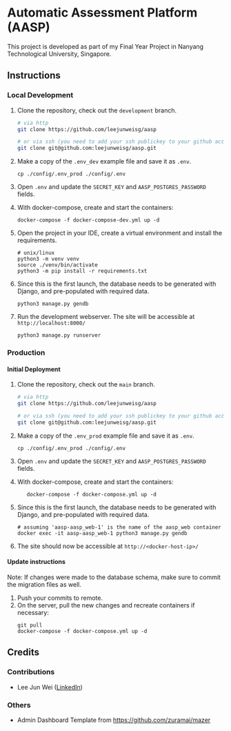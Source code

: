 # Automatic Assessment Platform (AASP)
This project is developed as part of my Final Year Project in Nanyang Technological University, Singapore.

## Instructions

### Local Development
1. Clone the repository, check out the `development` branch.
   ```bash
   # via http
   git clone https://github.com/leejunweisg/aasp
   
   # or via ssh (you need to add your ssh publickey to your github account)
   git clone git@github.com:leejunweisg/aasp.git
   ```

2. Make a copy of the `.env_dev` example file and save it as `.env`.
   ```shell
   cp ./config/.env_prod ./config/.env
   ```

3. Open `.env` and update the `SECRET_KEY` and `AASP_POSTGRES_PASSWORD` fields.

4. With docker-compose, create and start the containers:
   ```shell
   docker-compose -f docker-compose-dev.yml up -d
   ```
   
5. Open the project in your IDE, create a virtual environment and install the requirements.
   ```shell
   # unix/linux
   python3 -m venv venv
   source ./venv/bin/activate
   python3 -m pip install -r requirements.txt
   ```

6. Since this is the first launch, the database needs to be generated with Django, and pre-populated with required data.
   ```shell
   python3 manage.py gendb
   ```

7. Run the development webserver. The site will be accessible at `http://localhost:8000/`
   ```shell
   python3 manage.py runserver
   ```


### Production

#### Initial Deployment

1. Clone the repository, check out the `main` branch.
   ```bash
   # via http
   git clone https://github.com/leejunweisg/aasp
   
   # or via ssh (you need to add your ssh publickey to your github account)
   git clone git@github.com:leejunweisg/aasp.git
   ```

2. Make a copy of the `.env_prod` example file and save it as `.env`.
   ```shell
   cp ./config/.env_prod ./config/.env
   ```

3. Open `.env` and update the `SECRET_KEY` and `AASP_POSTGRES_PASSWORD` fields.

4. With docker-compose, create and start the containers:
   ```shell
      docker-compose -f docker-compose.yml up -d
   ```

5. Since this is the first launch, the database needs to be generated with Django, and pre-populated with required data.
   ```shell
   # assuming 'aasp-aasp_web-1' is the name of the aasp_web container
   docker exec -it aasp-aasp_web-1 python3 manage.py gendb
   ```

6. The site should now be accessible at `http://<docker-host-ip>/`

#### Update instructions
Note: If changes were made to the database schema, make sure to commit the migration files as well.

1. Push your commits to remote.
2. On the server, pull the new changes and recreate containers if necessary:
   ```shell
   git pull
   docker-compose -f docker-compose.yml up -d
   ```

## Credits
### Contributions
- Lee Jun Wei ([LinkedIn](https://www.linkedin.com/in/leejunweisg/))

### Others
- Admin Dashboard Template from https://github.com/zuramai/mazer